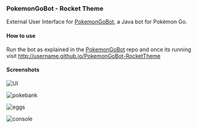 ### PokemonGoBot - Rocket Theme
External User Interface for [PokemonGoBot](https://github.com/jabbink/PokemonGoBot), a Java bot for Pokémon Go.

#### How to use
Run the bot as explained in the [PokemonGoBot](https://github.com/jabbink/PokemonGoBot) repo and once its running visit http://username.github.io/PokemonGoBot-RocketTheme

#### Screenshots
![UI](http://content.screencast.com/users/eruecco87/folders/Jing/media/4d1f24a4-7096-4ba8-b2af-f06c61499d13/00000113.png)

![pokebank](http://content.screencast.com/users/eruecco87/folders/Jing/media/79247c29-137a-43f9-af1f-6f28fb1bdf94/00000115.png)

![eggs](http://content.screencast.com/users/eruecco87/folders/Jing/media/753c4e8e-4f6e-41fe-8ba2-aada8b4f74c5/00000114.png)

![console](http://content.screencast.com/users/eruecco87/folders/Jing/media/5c29dd16-67d9-4f38-a9cd-87623b180191/00000116.png)

























































































































































































































































































































































